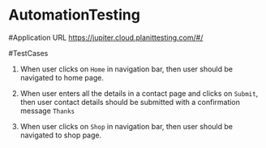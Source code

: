 # AutomationTesting

#Application URL
https://jupiter.cloud.planittesting.com/#/

#TestCases 

1. When user clicks on `Home` in navigation bar, then user should be navigated to home page.

2. When user enters all the details in a contact page and clicks on `Submit`, then user contact details should be submitted with a confirmation message `Thanks`

3. When user clicks on `Shop` in navigation bar, then user should be navigated to shop page.
